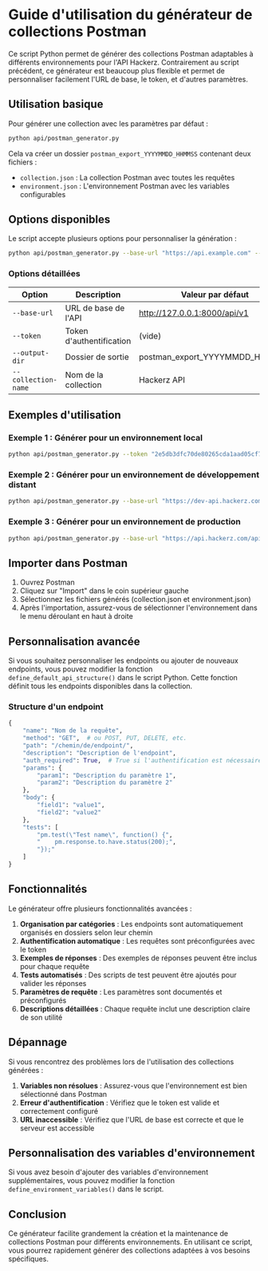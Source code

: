 # Guide d'utilisation du générateur de collections Postman

Ce script Python permet de générer des collections Postman adaptables à différents environnements pour l'API Hackerz. Contrairement au script précédent, ce générateur est beaucoup plus flexible et permet de personnaliser facilement l'URL de base, le token, et d'autres paramètres.

## Utilisation basique

Pour générer une collection avec les paramètres par défaut :

```bash
python api/postman_generator.py
```

Cela va créer un dossier `postman_export_YYYYMMDD_HHMMSS` contenant deux fichiers :
- `collection.json` : La collection Postman avec toutes les requêtes
- `environment.json` : L'environnement Postman avec les variables configurables

## Options disponibles

Le script accepte plusieurs options pour personnaliser la génération :

```bash
python api/postman_generator.py --base-url "https://api.example.com" --token "votre_token" --output-dir "mon_dossier" --collection-name "Ma Collection API"
```

### Options détaillées

| Option | Description | Valeur par défaut |
|--------|-------------|-------------------|
| `--base-url` | URL de base de l'API | http://127.0.0.1:8000/api/v1 |
| `--token` | Token d'authentification | (vide) |
| `--output-dir` | Dossier de sortie | postman_export_YYYYMMDD_HHMMSS |
| `--collection-name` | Nom de la collection | Hackerz API |

## Exemples d'utilisation

### Exemple 1 : Générer pour un environnement local

```bash
python api/postman_generator.py --token "2e5db3dfc70de80265cda1aad05cf7f0dad7fffd"
```

### Exemple 2 : Générer pour un environnement de développement distant

```bash
python api/postman_generator.py --base-url "https://dev-api.hackerz.com/api/v1" --token "votre_token_dev" --collection-name "Hackerz API (Dev)"
```

### Exemple 3 : Générer pour un environnement de production

```bash
python api/postman_generator.py --base-url "https://api.hackerz.com/api/v1" --token "votre_token_prod" --collection-name "Hackerz API (Production)" --output-dir "postman_prod"
```

## Importer dans Postman

1. Ouvrez Postman
2. Cliquez sur "Import" dans le coin supérieur gauche
3. Sélectionnez les fichiers générés (collection.json et environment.json)
4. Après l'importation, assurez-vous de sélectionner l'environnement dans le menu déroulant en haut à droite

## Personnalisation avancée

Si vous souhaitez personnaliser les endpoints ou ajouter de nouveaux endpoints, vous pouvez modifier la fonction `define_default_api_structure()` dans le script Python. Cette fonction définit tous les endpoints disponibles dans la collection.

### Structure d'un endpoint

```python
{
    "name": "Nom de la requête",
    "method": "GET",  # ou POST, PUT, DELETE, etc.
    "path": "/chemin/de/endpoint/",
    "description": "Description de l'endpoint",
    "auth_required": True,  # True si l'authentification est nécessaire
    "params": {
        "param1": "Description du paramètre 1",
        "param2": "Description du paramètre 2"
    },
    "body": {
        "field1": "value1",
        "field2": "value2"
    },
    "tests": [
        "pm.test(\"Test name\", function() {",
        "    pm.response.to.have.status(200);",
        "});"
    ]
}
```

## Fonctionnalités

Le générateur offre plusieurs fonctionnalités avancées :

1. **Organisation par catégories** : Les endpoints sont automatiquement organisés en dossiers selon leur chemin
2. **Authentification automatique** : Les requêtes sont préconfigurées avec le token
3. **Exemples de réponses** : Des exemples de réponses peuvent être inclus pour chaque requête
4. **Tests automatisés** : Des scripts de test peuvent être ajoutés pour valider les réponses
5. **Paramètres de requête** : Les paramètres sont documentés et préconfigurés
6. **Descriptions détaillées** : Chaque requête inclut une description claire de son utilité

## Dépannage

Si vous rencontrez des problèmes lors de l'utilisation des collections générées :

1. **Variables non résolues** : Assurez-vous que l'environnement est bien sélectionné dans Postman
2. **Erreur d'authentification** : Vérifiez que le token est valide et correctement configuré
3. **URL inaccessible** : Vérifiez que l'URL de base est correcte et que le serveur est accessible

## Personnalisation des variables d'environnement

Si vous avez besoin d'ajouter des variables d'environnement supplémentaires, vous pouvez modifier la fonction `define_environment_variables()` dans le script.

## Conclusion

Ce générateur facilite grandement la création et la maintenance de collections Postman pour différents environnements. En utilisant ce script, vous pourrez rapidement générer des collections adaptées à vos besoins spécifiques. 